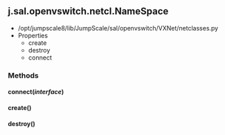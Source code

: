 <!-- toc -->
## j.sal.openvswitch.netcl.NameSpace

- /opt/jumpscale8/lib/JumpScale/sal/openvswitch/VXNet/netclasses.py
- Properties
    - create
    - destroy
    - connect

### Methods

#### connect(*interface*) 

#### create() 

#### destroy() 

